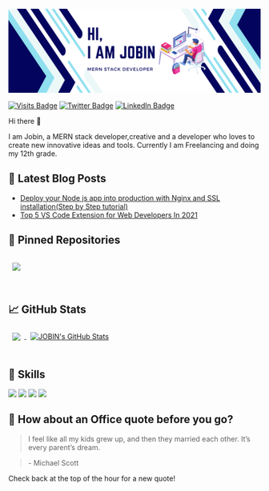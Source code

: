 [![JOBIN's GitHub Banner](./assets/banner.png)](https://github.com/Jobin-S)


[![Visits Badge](https://badges.pufler.dev/visits/Jobin-S/Jobin-S)](https://github.com/Jobin-S)
[![Twitter Badge](https://img.shields.io/badge/Twitter-Profile-informational?style=flat&logo=twitter&logoColor=white&color=1CA2F1)](https://twitter.com/jobins76400)
[![LinkedIn Badge](https://img.shields.io/badge/LinkedIn-Profile-informational?style=flat&logo=linkedin&logoColor=white&color=0D76A8)](https://www.linkedin.com/in/jobins76400/)

Hi there 👋

I am Jobin, a MERN stack developer,creative and a developer who loves to create new innovative ideas and tools. Currently I am Freelancing and doing my 12th grade.

## 📩 Latest Blog Posts

<!-- BLOG-POST-LIST:START -->
- [Deploy your Node js app into production with Nginx and SSL installation&lpar;Step by Step tutorial&rpar;](https://blog.jobins.in/deploy-your-node-js-app-into-production-with-nginx-and-ssl-installationstep-by-step-tutorial)
- [Top 5 VS Code Extension for Web Developers In 2021](https://blog.jobins.in/top-5-vs-code-extension-for-web-developers-in-2021)
<!-- BLOG-POST-LIST:END -->

## 📌 Pinned Repositories

<a href="https://github.com/Jobin-S/CLASS-ROOM-MANAGEMENT-SYSTEM">
  <img align="center" style="margin:1rem 0.5rem" src="https://github-readme-stats.vercel.app/api/pin/?username=Jobin-S&repo=CLASS-ROOM-MANAGEMENT-SYSTEM&title_color=ffffff&text_color=c9cacc&icon_color=4AB197&bg_color=1A2B34" />
</a>

<br>
<br>

## &#x1f4c8; GitHub Stats



<a href="https://github.com/Jobin-S">
  <img align="center" style="margin:0.5rem" src="https://github-readme-stats.vercel.app/api/top-langs/?username=Jobin-S&hide=html,css&title_color=ffffff&text_color=c9cacc&icon_color=4AB197&bg_color=1A2B34" />
</a>

<a href="https://github.com/Jobin-S">
  <img align="center" style="margin:0.5rem" src="https://github-readme-stats.vercel.app/api?username=Jobin-S&show_icons=true&line_height=27&count_private=true&title_color=ffffff&text_color=c9cacc&icon_color=4AB097&bg_color=1A2B34" alt="JOBIN's GitHub Stats" />
</a>
<br>
<br>

## 💼 Skills


![](https://img.shields.io/badge/Nodejs-informational?style=flat&logo=Node.js&logoColor=white&color=green)
![](https://img.shields.io/badge/ExpressJs-informational?style=flat&logo=Express&logoColor=white&color=green)
![](https://img.shields.io/badge/React-informational?style=flat&logo=react&logoColor=white)
![](https://img.shields.io/badge/MongoDB-informational?style=flat&logo=MongoDb&logoColor=white&color=green)



## 📣 How about an Office quote before you go?

> <p>I feel like all my kids grew up, and then they married each other. It’s every parent’s dream.</p>

> <p>- Michael Scott</p>

Check back at the top of the hour for a new quote!


<br>
